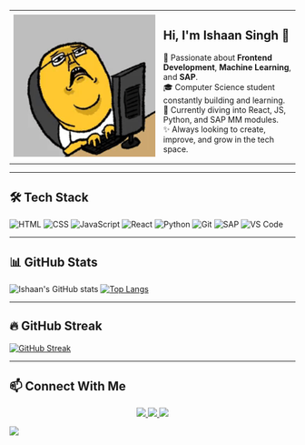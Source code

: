 <table>
  <tr>
    <td width="250">
      <img src="https://github.com/Ishaan18singh/Ishaan18singh/blob/main/rabbit_typing.gif" width="100%" alt="Rabbit Typing Bunny"/>
    </td>
    <td>
      <h2>Hi, I'm Ishaan Singh 👋</h2>
      <p>
        🚀 Passionate about <strong>Frontend Development</strong>, <strong>Machine Learning</strong>, and <strong>SAP</strong>. <br>
        🎓 Computer Science student constantly building and learning. <br>
        🧠 Currently diving into React, JS, Python, and SAP MM modules. <br>
        ✨ Always looking to create, improve, and grow in the tech space.
      </p>
    </td>
  </tr>
</table>

---

## 🛠️ Tech Stack
![HTML](https://img.shields.io/badge/-HTML5-E34F26?style=flat&logo=html5)
![CSS](https://img.shields.io/badge/-CSS3-1572B6?style=flat&logo=css3)
![JavaScript](https://img.shields.io/badge/-JavaScript-F7DF1E?style=flat&logo=javascript)
![React](https://img.shields.io/badge/-React-61DAFB?style=flat&logo=react)
![Python](https://img.shields.io/badge/-Python-3776AB?style=flat&logo=python)
![Git](https://img.shields.io/badge/-Git-F05032?style=flat&logo=git)
![SAP](https://img.shields.io/badge/-SAP-0FAAFF?style=flat&logo=sap)
![VS Code](https://img.shields.io/badge/-VS%20Code-007ACC?style=flat&logo=visual-studio-code)

---

## 📊 GitHub Stats
![Ishaan's GitHub stats](https://github-readme-stats.vercel.app/api?username=Ishaan18singh&show_icons=true&theme=dracula)
[![Top Langs](https://github-readme-stats.vercel.app/api/top-langs/?username=Ishaan18singh&layout=compact&theme=dracula)](https://github.com/anuraghazra/github-readme-stats)

---

## 🔥 GitHub Streak
[![GitHub Streak](https://streak-stats.demolab.com?user=Ishaan18singh&theme=dark&hide_border=true)](https://git.io/streak-stats)

---

## 📫 Connect With Me
<!-- Animated Contact Buttons -->
<p align="center">
  <a href="https://linkedin.com/in/ishaan-singh-46632729a">
    <img src="https://img.shields.io/badge/LinkedIn-0A66C2?style=for-the-badge&logo=linkedin&logoColor=white=animation=twinkling" />
  </a>
  <a href="mailto:singhishaan2004@icloud.com">
    <img src="https://img.shields.io/badge/Email-D14836?style=for-the-badge&logo=gmail&logoColor=white=animation=twinkling" />
  </a>
  <a href="https://instagram.com/ishaansingh_04">
    <img src="https://img.shields.io/badge/Instagram-E4405F?style=for-the-badge&logo=instagram&logoColor=white-animation=twinkling" />
  </a>
</p>







![](https://komarev.com/ghpvc/?username=Ishaan18singh&label=Profile+Views&color=0e75b6&style=flat)
